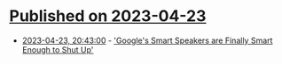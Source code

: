 # [Published on 2023-04-23](index.md)

* [2023-04-23, 20:43:00](https://tech.slashdot.org/story/23/04/23/208237/googles-smart-speakers-are-finally-smart-enough-to-shut-up?utm_source=rss1.0mainlinkanon&utm_medium=feed) - ['Google's Smart Speakers are Finally Smart Enough to Shut Up'](https://tech.slashdot.org/story/23/04/23/208237/googles-smart-speakers-are-finally-smart-enough-to-shut-up?utm_source=rss1.0mainlinkanon&utm_medium=feed)
